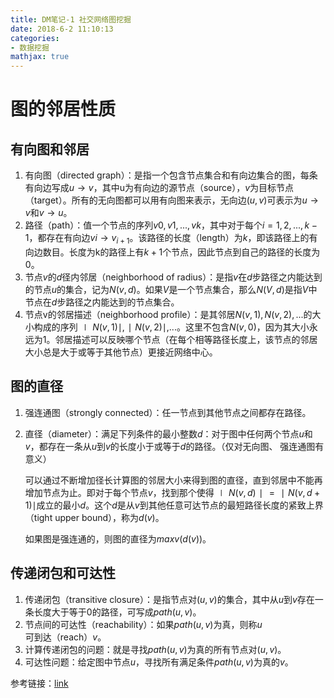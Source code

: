 ```yaml
---
title: DM笔记-1 社交网络图挖掘
date: 2018-6-2 11:10:13
categories:
- 数据挖掘
mathjax: true
---
```


# 图的邻居性质

<!-- more -->

## 有向图和邻居

1. 有向图（directed graph）：是指一个包含节点集合和有向边集合的图，每条有向边写成$u → v$，其中u为有向边的源节点（source），$v$为目标节点（target）。所有的无向图都可以用有向图来表示，无向边$(u,v)$可表示为$u → v$和$v → u$。
2. 路径（path）：值一个节点的序列$v0, v1, ..., vk$，其中对于每个$i=1, 2, ..., k-1$，都存在有向边$vi → v_{i+1}$。该路径的长度（length）为$k$，即该路径上的有向边数目。长度为k的路径上有$k+1$个节点，因此节点到自己的路径的长度为0。
3. 节点$v$的$d$径内邻居（neighborhood of radius）：是指$v$在$d$步路径之内能达到的节点$u$的集合，记为$N(v,d)$。如果$V$是一个节点集合，那么$N(V,d)$是指$V$中节点在$d$步路径之内能达到的节点集合。
4. 节点v的邻居描述（neighborhood profile）：是其邻居$N(v,1), N(v,2), ...$的大小构成的序列$∣N(v,1)∣, ∣N(v,2)∣, ...$。这里不包含$N(v,0)$，因为其大小永远为1。邻居描述可以反映哪个节点（在每个相等路径长度上，该节点的邻居大小总是大于或等于其他节点）更接近网络中心。


## 图的直径

1. 强连通图（strongly connected）：任一节点到其他节点之间都存在路径。
2. 直径（diameter）：满足下列条件的最小整数$d$：对于图中任何两个节点$u$和$v$，都存在一条从$u$到$v$的长度小于或等于$d$的路径。（仅对无向图、 强连通图有意义）

    可以通过不断增加径长计算图的邻居大小来得到图的直径，直到邻居中不能再增加节点为止。即对于每个节点$v$，找到那个使得$∣N(v,d)∣ = ∣N(v,d+1)∣$成立的最小$d$。这个$d$是从$v$到其他任意可达节点的最短路径长度的紧致上界（tight upper bound），称为$d(v)$。

    如果图是强连通的，则图的直径为$maxv(d(v))$。

## 传递闭包和可达性

1. 传递闭包（transitive closure）：是指节点对$(u,v)$的集合，其中从$u$到$v$存在一条长度大于等于0的路径，可写成$path(u,v)$。
2. 节点间的可达性（reachability）：如果$path(u,v)$为真，则称$u$可到达（reach）$v$。
3. 计算传递闭包的问题：就是寻找$path(u,v)$为真的所有节点对$(u,v)$。
4. 可达性问题：给定图中节点$u$，寻找所有满足条件$path(u,v)$为真的$v$。

参考链接：[link](https://blog.csdn.net/liveway6/article/details/78352260)